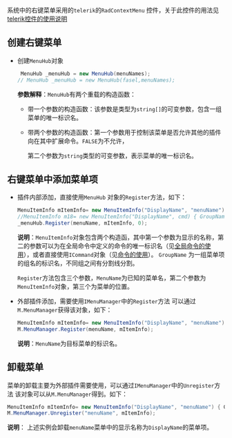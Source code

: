 系统中的右键菜单采用的`telerik`的`RadContextMenu` 控件，关于此控件的用法见[telerik控件的使用说明](https://github.com/bstar5/BSTAR-Samples/tree/master/samples/tutorial10)

## 创建右键菜单

- 创建`MenuHub`对象

  ```C#
   MenuHub _menuHub = new MenuHub(menuNames);
  // MenuHub _menuHub = new MenuHub(fasel,menuNames);
  ```

  **参数解释**：`MenuHub`有两个重载的构造函数：

  - 带一个参数的构造函数：该参数是类型为`string[]`的可变参数，包含一组菜单的唯一标识名。

  - 带两个参数的构造函数：第一个参数用于控制该菜单是否允许其他的插件向在其中扩展命令。`FALSE`为不允许，

    ​                                           第二个参数为`string`类型的可变参数，表示菜单的唯一标识名。

## 右键菜单中添加菜单项

- 插件内部添加，直接使用`MenuHub` 对象的`Register`方法，如下：

  ```C#
  MenuItemInfo mItemInfo= new MenuItemInfo("DisplayName", "menuName") { GroupName = "GroupName" };
  //MenuItemInfo m18= new MenuItemInfo("DisplayName", cmd) { GroupName = "GroupName" };
  _menuHub.Register(menuName, mItemInfo, 0);
  ```

  **说明**：`MenuItemInfo`对象包含两个构造函，其中第一个参数为显示的名称，第二的参数可以为在全局命令中定义的命令的唯一标识名（见[全局命令的使用](https://github.com/bstar5/BSTAR-Samples/tree/master/samples/tutorial07)），或者直接使用`ICommand`对象（见[命令的使用](https://github.com/bstar5/BSTAR-Samples/tree/master/samples/tutorial07)）。 `GroupName` 为一组菜单项的组名的标识名，不同组之间有分割线分割。

  ​	    `Register`方法包含三个参数，`MenuName`为已知的菜单名，第二个参数为`MenuItemInfo`对象，第三个为菜单的位置。

- 外部插件添加，需要使用`IMenuManager`中的`Register`方法 可以通过`M.MenuManager`获得该对象，如下：

  ```c#
  MenuItemInfo mItemInfo= new MenuItemInfo("DisplayName", "menuName") { GroupName = "GroupName" };
  M.MenuManager.Register(menuName, mItemInfo);
  ```

  **说明**：`MenuName`为目标菜单的标识名。

## 卸载菜单

菜单的卸载主要为外部插件需要使用，可以通过`IMenuManager`中的`Unregister`方法 该对象可以从`M.MenuManager`得到。如下：

```c#
MenuItemInfo mItemInfo= new MenuItemInfo("DisplayName", "menuName") { GroupName = "GroupName" }; 
M.MenuManager.Unregister("menuName", mItemInfo);
```

**说明**： 上述实例会卸载`menuName`菜单中的显示名称为`DisplayName`的菜单项。